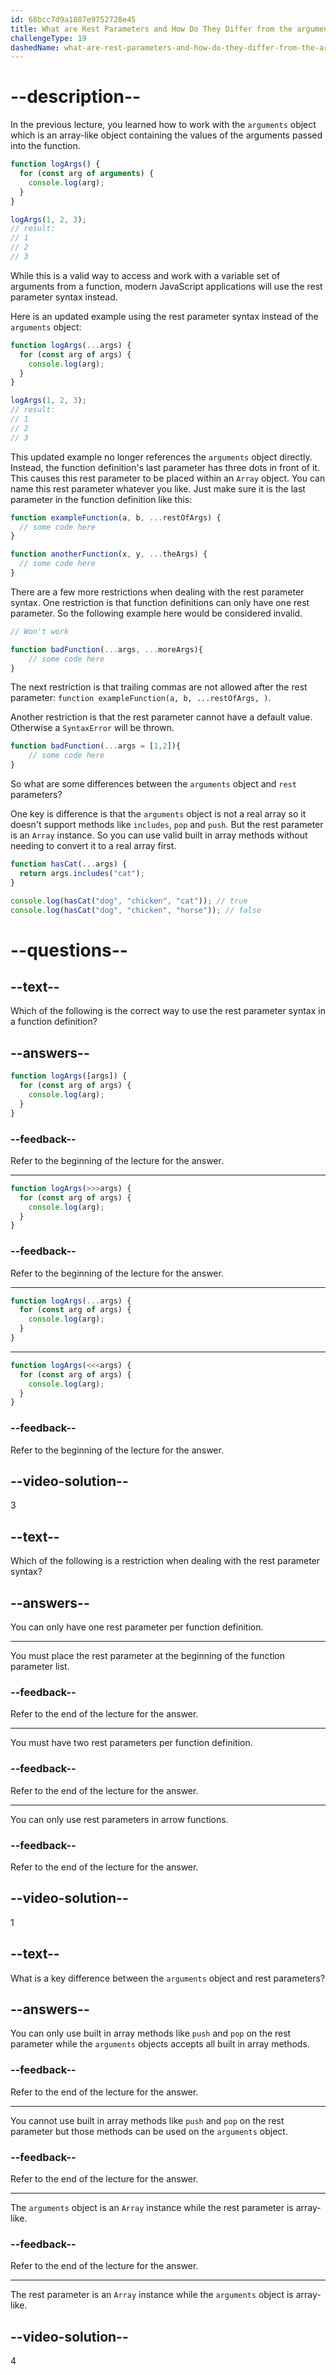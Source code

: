 ```yaml
---
id: 68bcc7d9a1807e9752728e45
title: What are Rest Parameters and How Do They Differ from the arguments Object?
challengeType: 19
dashedName: what-are-rest-parameters-and-how-do-they-differ-from-the-arguments-object
---
```


# --description--

In the previous lecture, you learned how to work with the `arguments` object which is an array-like object containing the values of the arguments passed into the function.

```js
function logArgs() {
  for (const arg of arguments) {
    console.log(arg);
  }
}

logArgs(1, 2, 3);
// result:
// 1
// 2
// 3
```

While this is a valid way to access and work with a variable set of arguments from a function, modern JavaScript applications will use the rest parameter syntax instead.

Here is an updated example using the rest parameter syntax instead of the `arguments` object:

```js
function logArgs(...args) {
  for (const arg of args) {
    console.log(arg);
  }
}

logArgs(1, 2, 3);
// result:
// 1
// 2
// 3
```

This updated example no longer references the `arguments` object directly. Instead, the function definition's last parameter has three dots in front of it. This causes this rest parameter to be placed within an `Array` object. You can name this rest parameter whatever you like. Just make sure it is the last parameter in the function definition like this:

```js
function exampleFunction(a, b, ...restOfArgs) {
  // some code here
}

function anotherFunction(x, y, ...theArgs) {
  // some code here
}
```

There are a few more restrictions when dealing with the rest parameter syntax. One restriction is that function definitions can only have one rest parameter. So the following example here would be considered invalid.

```js
// Won't work

function badFunction(...args, ...moreArgs){
    // some code here
}
```

The next restriction is that trailing commas are not allowed after the rest parameter: `function exampleFunction(a, b, ...restOfArgs, )`.

Another restriction is that the rest parameter cannot have a default value. Otherwise a `SyntaxError` will be thrown.

```js
function badFunction(...args = [1,2]){
    // some code here
}
```

So what are some differences between the `arguments` object and `rest` parameters?

One key is difference is that the `arguments` object is not a real array so it doesn't support methods like `includes`, `pop` and `push`. But the rest parameter is an `Array` instance. So you can use valid built in array methods without needing to convert it to a real array first.

```js
function hasCat(...args) {
  return args.includes("cat");
}

console.log(hasCat("dog", "chicken", "cat")); // true
console.log(hasCat("dog", "chicken", "horse")); // false
```

# --questions--

## --text--

Which of the following is the correct way to use the rest parameter syntax in a function definition?

## --answers--

```js
function logArgs([args]) {
  for (const arg of args) {
    console.log(arg);
  }
}
```

### --feedback--

Refer to the beginning of the lecture for the answer.

---

```js
function logArgs(>>>args) {
  for (const arg of args) {
    console.log(arg);
  }
}
```

### --feedback--

Refer to the beginning of the lecture for the answer.

---

```js
function logArgs(...args) {
  for (const arg of args) {
    console.log(arg);
  }
}
```

---

```js
function logArgs(<<<args) {
  for (const arg of args) {
    console.log(arg);
  }
}
```

### --feedback--

Refer to the beginning of the lecture for the answer.

## --video-solution--

3

## --text--

Which of the following is a restriction when dealing with the rest parameter syntax?

## --answers--

You can only have one rest parameter per function definition.

---

You must place the rest parameter at the beginning of the function parameter list.

### --feedback--

Refer to the end of the lecture for the answer.

---

You must have two rest parameters per function definition.

### --feedback--

Refer to the end of the lecture for the answer.

---

You can only use rest parameters in arrow functions.

### --feedback--

Refer to the end of the lecture for the answer.

## --video-solution--

1

## --text--

What is a key difference between the `arguments` object and rest parameters?

## --answers--

You can only use built in array methods like `push` and `pop` on the rest parameter while the `arguments` objects accepts all built in array methods.

### --feedback--

Refer to the end of the lecture for the answer.

---

You cannot use built in array methods like `push` and `pop` on the rest parameter but those methods can be used on the `arguments` object.

### --feedback--

Refer to the end of the lecture for the answer.

---

The `arguments` object is an `Array` instance while the rest parameter is array-like.

### --feedback--

Refer to the end of the lecture for the answer.

---

The rest parameter is an `Array` instance while the `arguments` object is array-like.

## --video-solution--

4
